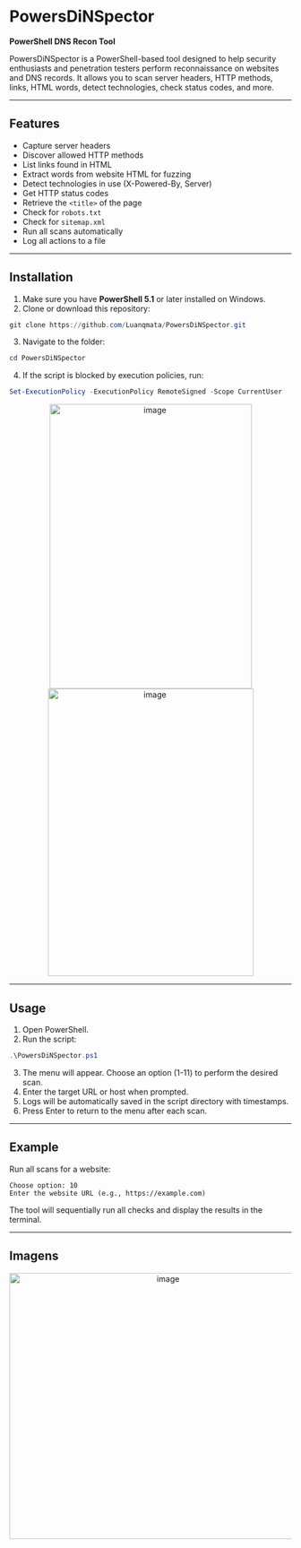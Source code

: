 # PowersDiNSpector

**PowerShell DNS Recon Tool**

PowersDiNSpector is a PowerShell-based tool designed to help security enthusiasts and penetration testers perform reconnaissance on websites and DNS records. It allows you to scan server headers, HTTP methods, links, HTML words, detect technologies, check status codes, and more.

---

## Features

* Capture server headers
* Discover allowed HTTP methods
* List links found in HTML
* Extract words from website HTML for fuzzing
* Detect technologies in use (X-Powered-By, Server)
* Get HTTP status codes
* Retrieve the `<title>` of the page
* Check for `robots.txt`
* Check for `sitemap.xml`
* Run all scans automatically
* Log all actions to a file

---

## Installation

1. Make sure you have **PowerShell 5.1** or later installed on Windows.
2. Clone or download this repository:

```powershell
git clone https://github.com/Luanqmata/PowersDiNSpector.git
```

3. Navigate to the folder:

```powershell
cd PowersDiNSpector
```

4. If the script is blocked by execution policies, run:

```powershell
Set-ExecutionPolicy -ExecutionPolicy RemoteSigned -Scope CurrentUser
```
<p align="center">
  <img width="361" height="508" alt="image" src="https://github.com/user-attachments/assets/e52f7f5f-b129-4294-bbdb-51488eb2428c" />
  <img width="367" height="513" alt="image" src="https://github.com/user-attachments/assets/ed6b684e-e6a9-458f-a9d0-f9dc8abb84a2" />
</p>

---

## Usage

1. Open PowerShell.
2. Run the script:

```powershell
.\PowersDiNSpector.ps1
```

3. The menu will appear. Choose an option (1-11) to perform the desired scan.
4. Enter the target URL or host when prompted.
5. Logs will be automatically saved in the script directory with timestamps.
6. Press Enter to return to the menu after each scan.

---

## Example

Run all scans for a website:

```
Choose option: 10
Enter the website URL (e.g., https://example.com)
```

The tool will sequentially run all checks and display the results in the terminal.

---
## Imagens
<p align="center">
  <img width="551" height="475" alt="image" src="https://github.com/user-attachments/assets/edd8a3e0-3936-4c03-99a9-a0250d426eb8" />
</p>
